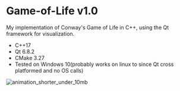 # Game-of-Life v1.0
My implementation of Conway's Game of Life in C++, using the Qt framework for visualization.
- C++17
- Qt 6.8.2
- CMake 3.27
- Tested on Windows 10(probably works on linux to since Qt cross platformed and no OS calls)

![animation_shorter_under_10mb](https://github.com/user-attachments/assets/7547bbae-2cf4-4507-b5c8-9cdd0c3df38a)
